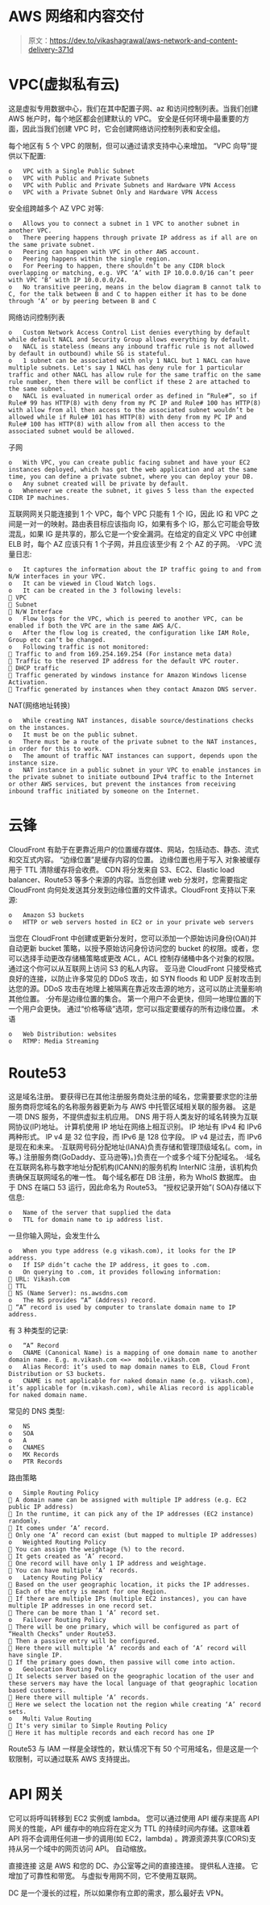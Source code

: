 # AWS 网络和内容交付

> 原文：<https://dev.to/vikashagrawal/aws-network-and-content-delivery-371d>

# VPC(虚拟私有云)

这是虚拟专用数据中心，我们在其中配置子网、az 和访问控制列表。当我们创建 AWS 帐户时，每个地区都会创建默认的 VPC。
安全是任何环境中最重要的方面，因此当我们创建 VPC 时，它会创建网络访问控制列表和安全组。

每个地区有 5 个 VPC 的限制，但可以通过请求支持中心来增加。
“VPC 向导”提供以下配置:

```
o   VPC with a Single Public Subnet
o   VPC with Public and Private Subnets
o   VPC with Public and Private Subnets and Hardware VPN Access
o   VPC with a Private Subnet Only and Hardware VPN Access 
```

安全组跨越多个 AZ
VPC 对等:

```
o   Allows you to connect a subnet in 1 VPC to another subnet in another VPC.
o   There peering happens through private IP address as if all are on the same private subnet.
o   Peering can happen with VPC in other AWS account.
o   Peering happens within the single region.
o   For Peering to happen, there shouldn’t be any CIDR block overlapping or matching, e.g. VPC ‘A’ with IP 10.0.0.0/16 can’t peer with VPC ‘B’ with IP 10.0.0.0/24.
o   No transitive peering, means in the below diagram B cannot talk to C, for the talk between B and C to happen either it has to be done through ‘A’ or by peering between B and C 
```

网络访问控制列表

```
o   Custom Network Access Control List denies everything by default while default NACL and Security Group allows everything by default.
o   NACL is stateless (means any inbound traffic rule is not allowed by default in outbound) while SG is stateful.
o   1 subnet can be associated with only 1 NACL but 1 NACL can have multiple subnets. Let's say 1 NACL has deny rule for 1 particular traffic and other NACL has allow rule for the same traffic on the same rule number, then there will be conflict if these 2 are attached to the same subnet.
o   NACL is evaluated in numerical order as defined in “Rule#”, so if Rule# 99 has HTTP(8) with deny from my PC IP and Rule# 100 has HTTP(8) with allow from all then access to the associated subnet wouldn’t be allowed while if Rule# 101 has HTTP(8) with deny from my PC IP and Rule# 100 has HTTP(8) with allow from all then access to the associated subnet would be allowed. 
```

子网

```
o   With VPC, you can create public facing subnet and have your EC2 instances deployed, which has got the web application and at the same time, you can define a private subnet, where you can deploy your DB.
o   Any subnet created will be private by default.
o   Whenever we create the subnet, it gives 5 less than the expected CIDR IP machines. 
```

互联网网关只能连接到 1 个 VPC，每个 VPC 只能有 1 个 IG，因此 IG 和 VPC 之间是一对一的映射。路由表目标应该指向 IG，如果有多个 IG，那么它可能会导致混乱，如果 IG 是共享的，那么它是一个安全漏洞。在给定的自定义 VPC 中创建 ELB 时，每个 AZ 应该只有 1 个子网，并且应该至少有 2 个 AZ 的子网。
·VPC 流量日志:

```
o   It captures the information about the IP traffic going to and from N/W interfaces in your VPC.
o   It can be viewed in Cloud Watch logs.
o   It can be created in the 3 following levels:
 VPC
 Subnet
 N/W Interface
o   Flow logs for the VPC, which is peered to another VPC, can be enabled if both the VPC are in the same AWS A/C.
o   After the flow log is created, the configuration like IAM Role, Group etc can’t be changed.
o   Following traffic is not monitored:
 Traffic to and from 169.254.169.254 (For instance meta data)
 Traffic to the reserved IP address for the default VPC router.
 DHCP traffic
 Traffic generated by windows instance for Amazon Windows license Activation.
 Traffic generated by instances when they contact Amazon DNS server. 
```

NAT(网络地址转换)

```
o   While creating NAT instances, disable source/destinations checks on the instances.
o   It must be on the public subnet.
o   There must be a route of the private subnet to the NAT instances, in order for this to work.
o   The amount of traffic NAT instances can support, depends upon the instance size.
o   NAT instance in a public subnet in your VPC to enable instances in the private subnet to initiate outbound IPv4 traffic to the Internet or other AWS services, but prevent the instances from receiving inbound traffic initiated by someone on the Internet. 
```

# 云锋

CloudFront 有助于在更靠近用户的位置缓存媒体、网站，包括动态、静态、流式和交互式内容。
“边缘位置”是缓存内容的位置。
边缘位置也用于写入
对象被缓存用于 TTL
清除缓存将会收费。
CDN 将分发来自 S3、EC2、Elastic load balancer、Route53
等多个来源的内容。当您创建 web 分发时，您需要指定 CloudFront 向何处发送其分发到边缘位置的文件请求。CloudFront 支持以下来源:

```
o   Amazon S3 buckets
o   HTTP or web servers hosted in EC2 or in your private web servers 
```

当您在 CloudFront 中创建或更新分发时，您可以添加一个原始访问身份(OAI)并自动更新 bucket 策略，以授予原始访问身份访问您的 bucket 的权限。或者，您可以选择手动更改存储桶策略或更改 ACL，ACL 控制存储桶中各个对象的权限。通过这个你可以从互联网上访问 S3 的私人内容。
亚马逊 CloudFront 只接受格式良好的连接，以防止许多常见的 DDoS 攻击，如 SYN floods 和 UDP 反射攻击到达您的源。DDoS 攻击在地理上被隔离在靠近攻击源的地方，这可以防止流量影响其他位置。
·分布是边缘位置的集合。
第一个用户不会更快，但同一地理位置的下一个用户会更快。
通过“价格等级”选项，您可以指定要缓存的所有边缘位置。
术语

```
o   Web Distribution: websites
o   RTMP: Media Streaming 
```

# Route53

这是域名注册。
要获得已在其他注册服务商处注册的域名，您需要要求您的注册服务商将您域名的名称服务器更新为与 AWS 中托管区域相关联的服务器。
这是一项 DNS 服务，不提供虚拟主机应用。
DNS 用于将人类友好的域名转换为互联网协议(IP)地址。
计算机使用 IP 地址在网络上相互识别。
IP 地址有 IPv4 和 IPv6 两种形式。
IP v4 是 32 位字段，而 IPv6 是 128 位字段。
IP v4 是过去，而 IPv6 是现在和未来。
·互联网号码分配地址(IANA)负责存储和管理顶级域名(。com，in 等。)
注册服务商(GoDaddy、亚马逊等)。)负责在一个或多个域下分配域名。
·域名在互联网名称与数字地址分配机构(ICANN)的服务机构 InterNIC 注册，该机构负责确保互联网域名的唯一性。
每个域名都在 DB 注册，称为 WhoIS 数据库。
由于 DNS 在端口 53 运行，因此命名为 Route53。
“授权记录开始”( SOA)存储以下信息:

```
o   Name of the server that supplied the data
o   TTL for domain name to ip address list. 
```

一旦你输入网址，会发生什么

```
o   When you type address (e.g vikash.com), it looks for the IP address.
o   If ISP didn’t cache the IP address, it goes to .com.
o   On querying to .com, it provides following information:
 URL: Vikash.com
 TTL
 NS (Name Server): ns.awsdns.com
o   The NS provides “A” (Address) record.
 “A” record is used by computer to translate domain name to IP address. 
```

有 3 种类型的记录:

```
o   “A” Record
o   CNAME (Canonical Name) is a mapping of one domain name to another domain name. E.g. m.vikash.com <=>  mobile.vikash.com
o   Alias Record: it’s used to map domain names to ELB, Cloud Front Distribution or S3 buckets.
o   CNAME is not applicable for naked domain name (e.g. vikash.com), it’s applicable for (m.vikash.com), while Alias record is applicable for naked domain name. 
```

常见的 DNS 类型:

```
o   NS
o   SOA
o   A
o   CNAMES
o   MX Records
o   PTR Records 
```

路由策略

```
o   Simple Routing Policy
 A domain name can be assigned with multiple IP address (e.g. EC2 public IP address)
 In the runtime, it can pick any of the IP addresses (EC2 instance) randomly.
 It comes under ‘A’ record.
 Only one ‘A’ record can exist (but mapped to multiple IP addresses)
o   Weighted Routing Policy
 You can assign the weightage (%) to the record.
 It gets created as ‘A’ record.
 One record will have only 1 IP address and weightage.
 You can have multiple ‘A’ records.
o   Latency Routing Policy
 Based on the user geographic location, it picks the IP addresses.
 Each of the entry is meant for one Region.
 If there are multiple IPs (multiple EC2 instances), you can have multiple IP addresses in one record set.
 There can be more than 1 ‘A’ record set.
o   Failover Routing Policy
 There will be one primary, which will be configured as part of “Health Checks” under Route53.
 Then a passive entry will be configured.
 Here there will multiple ‘A’ records and each of ‘A’ record will have single IP.
 If the primary goes down, then passive will come into action.
o   Geolocation Routing Policy
 It selects server based on the geographic location of the user and these servers may have the local language of that geographic location based customers.
 Here there will multiple ‘A’ records.
 Here we select the location not the region while creating ‘A’ record sets.
o   Multi Value Routing
 It's very similar to Simple Routing Policy
 Here it has multiple records and each record has one IP 
```

Route53 与 IAM
一样是全球性的，默认情况下有 50 个可用域名，但是这是一个软限制，可以通过联系 AWS 支持提出。

# API 网关

它可以将呼叫转移到 EC2 实例或 lambda。
您可以通过使用 API 缓存来提高 API 网关的性能，API 缓存中的响应将在定义为 TTL 的持续时间内存储。这意味着 API 将不会调用任何进一步的调用(如 EC2，lambda)
。跨源资源共享(CORS)支持从另一个域中的网页访问 API。
自动缩放。

直接连接
这是 AWS 和您的 DC、办公室等之间的直接连接。
提供私人连接。
它增加了可靠性和带宽。
与虚拟专用网不同，它不使用互联网。

DC 是一个漫长的过程，所以如果你有立即的需求，那么最好去 VPN。